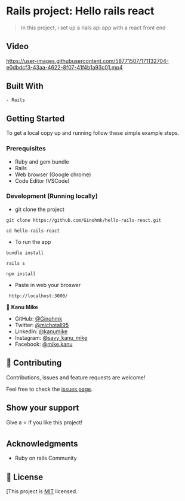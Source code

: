 # Rails project: Hello rails react

> In this project, i set up a rials api app with a react front end

## Video

https://user-images.githubusercontent.com/58771507/171132704-e0dbdcf3-43aa-4622-8f07-41f4b1a93c01.mp4

## Built With

```bash
- Rails
```

## Getting Started

To get a local copy up and running follow these simple example steps.

### Prerequisites

- Ruby and gem bundle
- Rails
- Web browser (Google chrome)
- Code Editor (VSCode)

### Development (Running locally)

- git clone the project

```
git clone https://github.com/Ginohmk/hello-rails-react.git
```

```
cd hello-rails-react
```

- To run the app

```
bundle install
```

```
rails s
```

```
npm install
```

- Paste in web your broswer

```
 http://localhost:3000/
```

👤 **Kanu Mike**

- GitHub: [@Ginohmk](https://github.com/Ginohmk)
- Twitter: [@michotall95](https://www.twitter.com/michotall95)
- LinkedIn: [@kanumike](https://www.linkedin.com/in/kanu-mike-497119211/)
- Instagram: [@savy_kanu_mike](https/instagram.com/savy_kanu_mike)
- Facebook: [@mike.kanu](https://www.facebook.com/mike.kanu)

## 🤝 Contributing

Contributions, issues and feature requests are welcome!

Feel free to check the [issues page](https://github.com/Ginohmk/happy_blog/issues).

## Show your support

Give a ⭐️ if you like this project!

## Acknowledgments

- Ruby on rails Community

## 📝 License

[This project is [MIT](https://github.com/Ginohmk/happy_blog/blob/dev/LICENSE) licensed.
